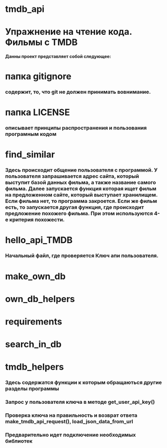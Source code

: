 # tmdb_api
# Упражнение на чтение кода. Фильмы с TMDB
#### Данны проект представляет собой следующее:
# папка gitignore 
### содержит, то, что git не должен принимать вовнимание.
# папка LICENSE
### описывает принципы распространения и пользования програмным кодом
# find_similar
### Здесь происходит общение  пользователя с программой. У пользователя запрашивается адрес сайта, который выступит базой данных фильма, а также название самого фильма. Далее запускается функция которая ищет фильм на предложенном сайте, который выступает хранилищем. Если фильма нет, то программа закроется. Если же фильм есть, то запускается другая функция, где происходит предложение похожего фильма. При этом используются 4-е критерия похожести.  
# hello_api_TMDB
### Начальный файл, где проверяется Ключ апи пользователя.
# make_own_db
###
# own_db_helpers
###
# requirements
###
# search_in_db
###  
# tmdb_helpers
### Здесь содержатся функции к которым обращаються другие разделы программы
### Запрос у пользователя ключа в методе get_user_api_key()
### Проверка ключа на правильность и возврат ответа make_tmdb_api_request(), load_json_data_from_url
### Предварительно идет подключение необходимых библиотек

